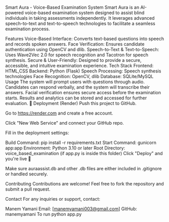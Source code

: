 Smart Aura - Voice-Based Examination System
Smart Aura is an AI-powered voice-based examination system designed to assist blind individuals in taking assessments independently. It leverages advanced speech-to-text and text-to-speech technologies to facilitate a seamless examination process.

Features
Voice-Based Interface: Converts text-based questions into speech and records spoken answers.
Face Verification: Ensures candidate authentication using OpenCV and dlib.
Speech-to-Text & Text-to-Speech: Uses Wave2Vec 2.0 for speech recognition and Tacotron for speech synthesis.
Secure & User-Friendly: Designed to provide a secure, accessible, and intuitive examination experience.
Tech Stack
Frontend: HTML,CSS
Backend: Python (Flask)
Speech Processing: Speech synthesis technologies
Face Recognition: OpenCV, dlib
Database: SQLite/MySQL
Usage
The system will prompt users with questions through audio.
Candidates can respond verbally, and the system will transcribe their answers.
Facial verification ensures secure access before the examination starts.
Results and analytics can be stored and accessed for further evaluation.
🚀 Deployment (Render)
Push this project to GitHub.

Go to https://render.com and create a free account.

Click "New Web Service" and connect your GitHub repo.

Fill in the deployment settings:

Build Command: pip install -r requirements.txt
Start Command: gunicorn app:app
Environment: Python 3.10 or later
Root Directory: voice_based_examination (if app.py is inside this folder)
Click "Deploy" and you're live 🎉

Make sure auraassist.db and other .db files are either included in .gitignore or handled securely.

Contributing
Contributions are welcome! Feel free to fork the repository and submit a pull request.

Contact
For any inquiries or support, contact:

Manem Yamani
Email: [manemyamani003@gmail.com]
GitHub: manemyamani
To run
python app.py
